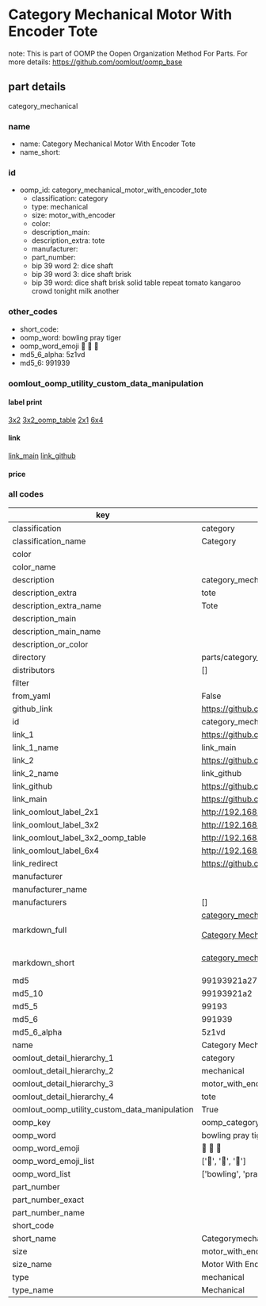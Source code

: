 # Category Mechanical Motor With Encoder Tote  

note: This is part of OOMP the Oopen Organization Method For Parts. For more details: https://github.com/oomlout/oomp_base

##  part details
  



category_mechanical



### name
* name: Category Mechanical Motor With Encoder Tote
* name_short: 
### id
* oomp_id: category_mechanical_motor_with_encoder_tote
  * classification: category
  * type: mechanical
  * size: motor_with_encoder
  * color: 
  * description_main: 
  * description_extra: tote
  * manufacturer: 
  * part_number: 
  * bip 39 word 2: dice shaft
  * bip 39 word 3: dice shaft brisk
  * bip 39 word: dice shaft brisk solid table repeat tomato kangaroo crowd tonight milk another

### other_codes
* short_code: 
* oomp_word: bowling pray tiger
* oomp_word_emoji :bowling: :pray: :tiger:
* md5_6_alpha: 5z1vd
* md5_6: 991939






### oomlout_oomp_utility_custom_data_manipulation
#### label print
[3x2](http://192.168.1.245:1112/?label=oomp%205z1vd)
[3x2_oomp_table](http://192.168.1.108:1112/?label=oomp%205z1vd)
[2x1](http://192.168.1.242:1112/?label=oomp%205z1vd)
[6x4](http://192.168.1.55:1112/?label=oomp%205z1vd)    

#### link

[link_main](https://github.com/oomlout/oomlout_oomp_version_1_messy/tree/main/parts/category_mechanical_motor_with_encoder_tote) [link_github](https://github.com/oomlout/oomlout_oomp_version_1_messy/tree/main/parts/category_mechanical_motor_with_encoder_tote)                             

#### price







### all codes 
| key | value |  
| --- | --- |  
| classification | category |  
| classification_name | Category |  
| color |  |  
| color_name |  |  
| description | category_mechanical |  
| description_extra | tote |  
| description_extra_name | Tote |  
| description_main |  |  
| description_main_name |  |  
| description_or_color |   |  
| directory | parts/category_mechanical_motor_with_encoder_tote |  
| distributors | [] |  
| filter |  |  
| from_yaml | False |  
| github_link | https://github.com/oomlout/oomlout_oomp_part_src/tree/main/parts/category_mechanical_motor_with_encoder_tote |  
| id | category_mechanical_motor_with_encoder_tote |  
| link_1 | https://github.com/oomlout/oomlout_oomp_version_1_messy/tree/main/parts/category_mechanical_motor_with_encoder_tote |  
| link_1_name | link_main |  
| link_2 | https://github.com/oomlout/oomlout_oomp_version_1_messy/tree/main/parts/category_mechanical_motor_with_encoder_tote |  
| link_2_name | link_github |  
| link_github | https://github.com/oomlout/oomlout_oomp_version_1_messy/tree/main/parts/category_mechanical_motor_with_encoder_tote |  
| link_main | https://github.com/oomlout/oomlout_oomp_version_1_messy/tree/main/parts/category_mechanical_motor_with_encoder_tote |  
| link_oomlout_label_2x1 | http://192.168.1.242:1112/?label=oomp%205z1vd |  
| link_oomlout_label_3x2 | http://192.168.1.245:1112/?label=oomp%205z1vd |  
| link_oomlout_label_3x2_oomp_table | http://192.168.1.108:1112/?label=oomp%205z1vd |  
| link_oomlout_label_6x4 | http://192.168.1.55:1112/?label=oomp%205z1vd |  
| link_redirect | https://github.com/oomlout/oomlout_oomp_version_1_messy/tree/main/parts/category_mechanical_motor_with_encoder_tote |  
| manufacturer |  |  
| manufacturer_name |  |  
| manufacturers | [] |  
| markdown_full | [category_mechanical_motor_with_encoder_tote](none)<br>[](none)<br>[Category Mechanical Motor With Encoder Tote](none)<br><br> |  
| markdown_short | [category_mechanical_motor_with_encoder_tote](none)<br><br> |  
| md5 | 99193921a2799c82daee7cea38b139eb |  
| md5_10 | 99193921a2 |  
| md5_5 | 99193 |  
| md5_6 | 991939 |  
| md5_6_alpha | 5z1vd |  
| name | Category Mechanical Motor With Encoder Tote |  
| oomlout_detail_hierarchy_1 | category |  
| oomlout_detail_hierarchy_2 | mechanical |  
| oomlout_detail_hierarchy_3 | motor_with_encoder |  
| oomlout_detail_hierarchy_4 | tote |  
| oomlout_oomp_utility_custom_data_manipulation | True |  
| oomp_key | oomp_category_mechanical_motor_with_encoder_tote |  
| oomp_word | bowling pray tiger |  
| oomp_word_emoji | :bowling: :pray: :tiger: |  
| oomp_word_emoji_list | [':bowling:', ':pray:', ':tiger:'] |  
| oomp_word_list | ['bowling', 'pray', 'tiger'] |  
| part_number |  |  
| part_number_exact |  |  
| part_number_name |  |  
| short_code |  |  
| short_name | Categorymechanical |  
| size | motor_with_encoder |  
| size_name | Motor With Encoder |  
| type | mechanical |  
| type_name | Mechanical |  
